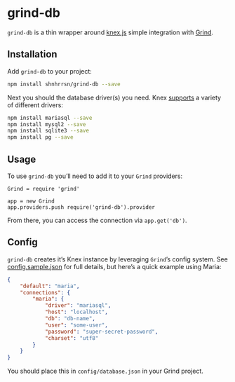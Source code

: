 # grind-db

`grind-db` is a thin wrapper around [knex.js](http://knexjs.org/) simple integration with [Grind](https://github.com/shnhrrsn/grind).

## Installation

Add `grind-db` to your project:

```bash
npm install shnhrrsn/grind-db --save
```

Next you should the database driver(s) you need.  Knex [supports](http://knexjs.org/#Installation-node) a variety of different drivers:


```bash
npm install mariasql --save
npm install mysql2 --save
npm install sqlite3 --save
npm install pg --save
```

## Usage

To use `grind-db` you’ll need to add it to your `Grind` providers:

```coffee-script
Grind = require 'grind'

app = new Grind
app.providers.push require('grind-db').provider
```

From there, you can access the connection via `app.get('db')`.

## Config

`grind-db` creates it’s Knex instance by leveraging `Grind`’s config system.  See [config.sample.json](config.sample.json) for full details, but here’s a quick example using Maria:

```json
{
	"default": "maria",
	"connections": {
		"maria": {
			"driver": "mariasql",
			"host": "localhost",
			"db": "db-name",
			"user": "some-user",
			"password": "super-secret-password",
			"charset": "utf8"
		}
	}
}
```

You should place this in `config/database.json` in your Grind project.